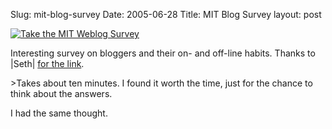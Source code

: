 Slug: mit-blog-survey
Date: 2005-06-28
Title: MIT Blog Survey
layout: post

<a href="http://blogsurvey.media.mit.edu/request"><img alt="Take the MIT Weblog Survey" src="https://blogsurvey.media.mit.edu/images/survey-statistic.gif" style="border:none" /></a>

Interesting survey on bloggers and their on- and off-line habits. Thanks to |Seth| <a href="http://www.truerwords.net/4891">for the link</a>.

&gt;Takes about ten minutes. I found it worth the time, just for the chance to think about the answers.

I had the same thought.
